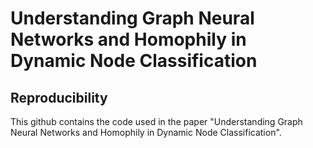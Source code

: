 # Understanding Graph Neural Networks and Homophily in Dynamic Node Classification

## Reproducibility
This github contains the code used in the paper "Understanding Graph Neural Networks and Homophily in Dynamic Node Classification".
